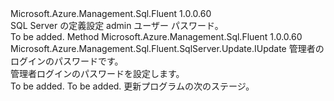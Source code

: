 <Type Name="IWithAdministratorPassword" FullName="Microsoft.Azure.Management.Sql.Fluent.SqlServer.Update.IWithAdministratorPassword">
  <TypeSignature Language="C#" Value="public interface IWithAdministratorPassword" />
  <TypeSignature Language="ILAsm" Value=".class public interface auto ansi abstract IWithAdministratorPassword" />
  <TypeSignature Language="DocId" Value="T:Microsoft.Azure.Management.Sql.Fluent.SqlServer.Update.IWithAdministratorPassword" />
  <TypeSignature Language="VB.NET" Value="Public Interface IWithAdministratorPassword" />
  <TypeSignature Language="F#" Value="type IWithAdministratorPassword = interface" />
  <AssemblyInfo>
    <AssemblyName>Microsoft.Azure.Management.Sql.Fluent</AssemblyName>
    <AssemblyVersion>1.0.0.60</AssemblyVersion>
  </AssemblyInfo>
  <Interfaces />
  <Docs>
    <summary>
            SQL Server の定義設定 admin ユーザー パスワード。
            </summary>
    <remarks>To be added.</remarks>
  </Docs>
  <Members>
    <Member MemberName="WithAdministratorPassword">
      <MemberSignature Language="C#" Value="public Microsoft.Azure.Management.Sql.Fluent.SqlServer.Update.IUpdate WithAdministratorPassword (string administratorLoginPassword);" />
      <MemberSignature Language="ILAsm" Value=".method public hidebysig newslot virtual instance class Microsoft.Azure.Management.Sql.Fluent.SqlServer.Update.IUpdate WithAdministratorPassword(string administratorLoginPassword) cil managed" />
      <MemberSignature Language="DocId" Value="M:Microsoft.Azure.Management.Sql.Fluent.SqlServer.Update.IWithAdministratorPassword.WithAdministratorPassword(System.String)" />
      <MemberSignature Language="VB.NET" Value="Public Function WithAdministratorPassword (administratorLoginPassword As String) As IUpdate" />
      <MemberSignature Language="F#" Value="abstract member WithAdministratorPassword : string -&gt; Microsoft.Azure.Management.Sql.Fluent.SqlServer.Update.IUpdate" Usage="iWithAdministratorPassword.WithAdministratorPassword administratorLoginPassword" />
      <MemberType>Method</MemberType>
      <AssemblyInfo>
        <AssemblyName>Microsoft.Azure.Management.Sql.Fluent</AssemblyName>
        <AssemblyVersion>1.0.0.60</AssemblyVersion>
      </AssemblyInfo>
      <ReturnValue>
        <ReturnType>Microsoft.Azure.Management.Sql.Fluent.SqlServer.Update.IUpdate</ReturnType>
      </ReturnValue>
      <Parameters>
        <Parameter Name="administratorLoginPassword" Type="System.String" />
      </Parameters>
      <Docs>
        <param name="administratorLoginPassword">管理者のログインのパスワードです。</param>
        <summary>
            管理者ログインのパスワードを設定します。
            </summary>
        <returns>To be added.</returns>
        <remarks>To be added.</remarks>
        <return>更新プログラムの次のステージ。</return>
      </Docs>
    </Member>
  </Members>
</Type>